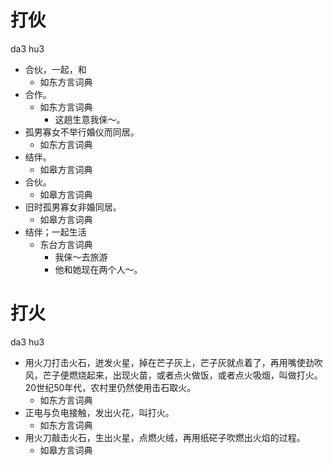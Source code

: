 # 打伙
da3 hu3
+ 合伙，一起，和
  * 如东方言词典
+ 合作。
  * 如东方言词典
    - 这趟生意我俫～。
+ 孤男寡女不举行婚仪而同居。
  * 如东方言词典
+ 结伴。
  * 如皋方言词典
+ 合伙。
  * 如皋方言词典
+ 旧时孤男寡女非婚同居。
  * 如皋方言词典
+ 结伴；一起生活
  * 东台方言词典
    - 我俫～去旅游
    - 他和她现在两个人～。

# 打火
da3 hu3
+ 用火刀打击火石，迸发火星，掉在芒子灰上，芒子灰就点着了，再用嘴使劲吹风，芒子便燃烧起来，出现火苗，或者点火做饭，或者点火吸烟，叫做打火。20世纪50年代，农村里仍然使用击石取火。
  * 如东方言词典
+ 正电与负电接触，发出火花，叫打火。
  * 如东方言词典
+ 用火刀敲击火石，生出火星，点燃火绒，再用纸硭子吹燃出火焰的过程。
  * 如皋方言词典
